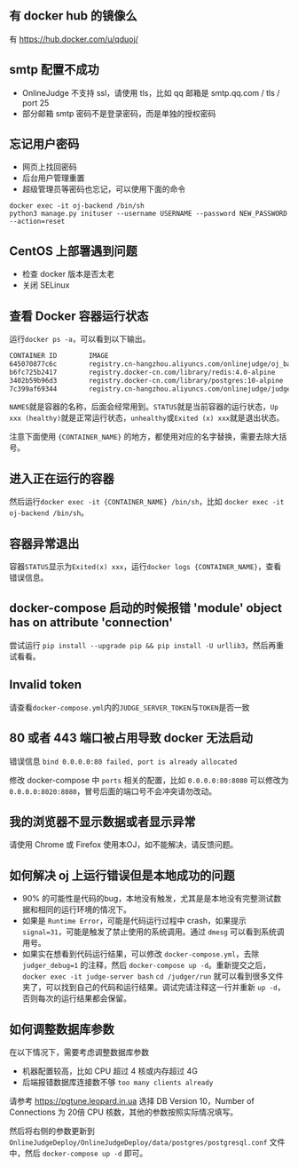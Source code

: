 ## 有 docker hub 的镜像么

有 https://hub.docker.com/u/qduoj/

## smtp 配置不成功

 - OnlineJudge 不支持 ssl，请使用 tls，比如 qq 邮箱是 smtp.qq.com / tls / port 25
 - 部分邮箱 smtp 密码不是登录密码，而是单独的授权密码

## 忘记用户密码

 - 网页上找回密码
 - 后台用户管理重置
 - 超级管理员等密码也忘记，可以使用下面的命令

```
docker exec -it oj-backend /bin/sh
python3 manage.py inituser --username USERNAME --password NEW_PASSWORD --action=reset
```

## CentOS 上部署遇到问题

 - 检查 docker 版本是否太老
 - 关闭 SELinux
  
## 查看 Docker 容器运行状态

运行`docker ps -a`，可以看到以下输出。

```bash
CONTAINER ID        IMAGE                                                        COMMAND                  CREATED             STATUS                       PORTS                                         NAMES
645070877c6c        registry.cn-hangzhou.aliyuncs.com/onlinejudge/oj_backend     "/bin/sh -c 'sh /app…"   About an hour ago   Up About an hour (healthy)             0.0.0.0:443->1443/tcp, 0.0.0.0:80->8000/tcp   oj-backend
b6fc725b2417        registry.docker-cn.com/library/redis:4.0-alpine              "docker-entrypoint.s…"   About an hour ago   Up About an hour             6379/tcp                                      oj-redis
3402b59b96d3        registry.docker-cn.com/library/postgres:10-alpine            "docker-entrypoint.s…"   About an hour ago   Up About an hour             5432/tcp                                      oj-postgres
7c399af69344        registry.cn-hangzhou.aliyuncs.com/onlinejudge/judge_server   "/bin/sh -c '/bin/ba…"   About an hour ago   Up About an hour (healthy)   8080/tcp                                      judge-server
```

`NAMES`就是容器的名称，后面会经常用到。`STATUS`就是当前容器的运行状态，`Up xxx (healthy)`就是正常运行状态，`unhealthy`或`Exited (x) xxx`就是退出状态。

注意下面使用 `{CONTAINER_NAME}` 的地方，都使用对应的名字替换，需要去除大括号。

## 进入正在运行的容器

然后运行`docker exec -it {CONTAINER_NAME} /bin/sh`，比如 `docker exec -it oj-backend /bin/sh`。

## 容器异常退出

容器`STATUS`显示为`Exited(x) xxx`，运行`docker logs {CONTAINER_NAME}`，查看错误信息。

## docker-compose 启动的时候报错 'module' object has on attribute 'connection'

尝试运行 `pip install --upgrade pip && pip install -U urllib3`，然后再重试看看。

## Invalid token

请查看`docker-compose.yml`内的`JUDGE_SERVER_TOKEN`与`TOKEN`是否一致

## 80 或者 443 端口被占用导致 docker 无法启动

错误信息 `bind 0.0.0.0:80 failed, port is already allocated`

修改 docker-compose 中 `ports` 相关的配置，比如 `0.0.0.0:80:8080` 可以修改为 `0.0.0.0:8020:8080`，冒号后面的端口号不会冲突请勿改动。

## 我的浏览器不显示数据或者显示异常

请使用 Chrome 或 Firefox 使用本OJ，如不能解决，请反馈问题。

## 如何解决 oj 上运行错误但是本地成功的问题

 - 90% 的可能性是代码的bug，本地没有触发，尤其是是本地没有完整测试数据和相同的运行环境的情况下。
 - 如果是 `Runtime Error`，可能是代码运行过程中 crash，如果提示 `signal=31`，可能是触发了禁止使用的系统调用。通过 `dmesg` 可以看到系统调用号。
 - 如果实在想看到代码运行结果，可以修改 `docker-compose.yml`，去除 `judger_debug=1` 的注释，然后 `docker-compose up -d`。重新提交之后，`docker exec -it judge-server bash` `cd /judger/run` 就可以看到很多文件夹了，可以找到自己的代码和运行结果。调试完请注释这一行并重新 `up -d`，否则每次的运行结果都会保留。

## 如何调整数据库参数

在以下情况下，需要考虑调整数据库参数

 - 机器配置较高，比如 CPU 超过 4 核或内存超过 4G
 - 后端报错数据库连接数不够 `too many clients already`

 请参考 https://pgtune.leopard.in.ua 选择 DB Version 10，Number of Connections 为 20倍 CPU 核数，其他的参数按照实际情况填写。

 然后将右侧的参数更新到 `OnlineJudgeDeploy/OnlineJudgeDeploy/data/postgres/postgresql.conf` 文件中，然后 `docker-compose up -d` 即可。